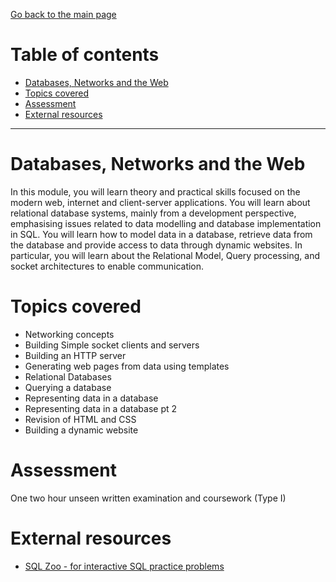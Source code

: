 [Go back to the main page](https://github.com/world-class/REPL) 

# Table of contents
<!-- vim-markdown-toc GFM -->

* [Databases, Networks and the Web](#databases-networks-and-the-web)
* [Topics covered](#topics-covered)
* [Assessment](#assessment)
* [External resources](#external-resources)

<!-- vim-markdown-toc -->

---

# Databases, Networks and the Web

In this module, you will learn theory and practical skills focused
on the modern web, internet and client-server applications. You will
learn about relational database systems, mainly from a development
perspective, emphasising issues related to data modelling and
database implementation in SQL. You will learn how to model data in a
database, retrieve data from the database and provide access to data
through dynamic websites. In particular, you will learn about the
Relational Model, Query processing, and socket architectures to enable
communication.

# Topics covered

- Networking concepts
- Building Simple socket clients and servers
- Building an HTTP server
- Generating web pages from data using templates
- Relational Databases
- Querying a database
- Representing data in a database
- Representing data in a database pt 2
- Revision of HTML and CSS
- Building a dynamic website


# Assessment

One two hour unseen written examination and coursework (Type I)



# External resources

- [SQL Zoo - for interactive SQL practice problems](https://sqlzoo.net/) 
